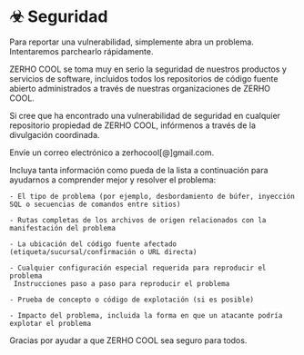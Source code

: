 # ☣ Seguridad

Para reportar una vulnerabilidad, simplemente abra un problema. Intentaremos parchearlo rápidamente.

ZERHO COOL se toma muy en serio la seguridad de nuestros productos y servicios de software, incluidos todos los repositorios de código fuente abierto administrados a través de nuestras organizaciones de ZERHO COOL.

Si cree que ha encontrado una vulnerabilidad de seguridad en cualquier repositorio propiedad de ZERHO COOL, infórmenos a través de la divulgación coordinada.

Envíe un correo electrónico a zerhocool[@]gmail.com.

Incluya tanta información como pueda de la lista a continuación para ayudarnos a comprender mejor y resolver el problema:

    - El tipo de problema (por ejemplo, desbordamiento de búfer, inyección SQL o secuencias de comandos entre sitios)
     
    - Rutas completas de los archivos de origen relacionados con la manifestación del problema
     
    - La ubicación del código fuente afectado (etiqueta/sucursal/confirmación o URL directa)
    
    - Cualquier configuración especial requerida para reproducir el problema
     Instrucciones paso a paso para reproducir el problema
    
    - Prueba de concepto o código de explotación (si es posible)
    
    - Impacto del problema, incluida la forma en que un atacante podría explotar el problema

Gracias por ayudar a que ZERHO COOL sea seguro para todos.
